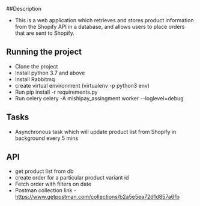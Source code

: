 ##Description
* This is a web application which retrieves and stores product information from
the Shopify API in a database, and allows users to place orders that are sent to Shopify.

## Running the project
* Clone the project
* Install python 3.7 and above
* Install Rabbitmq
* create virtual environment (virtualenv -p python3 env)
* Run pip install -r requirements.py
* Run celery celery -A mishipay_assingment worker --loglevel=debug

## Tasks
* Asynchronous task which will update product list from Shopify in
 background every 5 mins

## API
* get product list from db
* create order for a particular product variant id
* Fetch order with filters on date 
* Postman collection link - https://www.getpostman.com/collections/b2a5e5ea72d1d857a6fb

